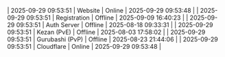 | 2025-09-29 09:53:51 | Website | Online | 2025-09-29 09:53:48 |
| 2025-09-29 09:53:51 | Registration | Offline | 2025-09-09 16:40:23 |
| 2025-09-29 09:53:51 | Auth Server | Offline | 2025-08-18 09:33:31 |
| 2025-09-29 09:53:51 | Kezan (PvE) | Offline | 2025-08-03 17:58:02 |
| 2025-09-29 09:53:51 | Gurubashi (PvP) | Offline | 2025-08-23 21:44:06 |
| 2025-09-29 09:53:51 | Cloudflare | Online | 2025-09-29 09:53:48 |
